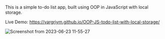 This is a simple to-do list app, built using OOP in JavaScript with local storage.

Live Demo: https://vargriym.github.io/OOP-JS-todo-list-with-local-storage/


![Screenshot from 2023-06-23 11-55-27](https://github.com/Vargriym/OOP-JS-todo-list/assets/102037554/b2a77216-d2d0-4bf9-be64-6ecf2b140cae)
